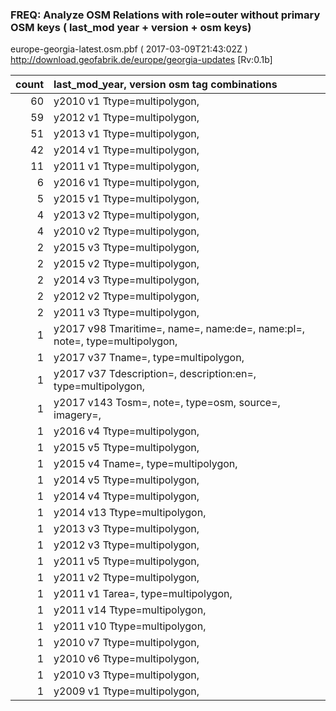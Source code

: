  
### FREQ: Analyze OSM Relations with role=outer without primary OSM keys ( last_mod year + version + osm keys)
europe-georgia-latest.osm.pbf ( 2017-03-09T21:43:02Z ) http://download.geofabrik.de/europe/georgia-updates [Rv:0.1b]
 
|  count  |  last_mod_year, version osm tag combinations 
|  -----: | :--------------------------------------
|     60  |  y2010 v1 Ttype=multipolygon, 
|     59  |  y2012 v1 Ttype=multipolygon, 
|     51  |  y2013 v1 Ttype=multipolygon, 
|     42  |  y2014 v1 Ttype=multipolygon, 
|     11  |  y2011 v1 Ttype=multipolygon, 
|      6  |  y2016 v1 Ttype=multipolygon, 
|      5  |  y2015 v1 Ttype=multipolygon, 
|      4  |  y2013 v2 Ttype=multipolygon, 
|      4  |  y2010 v2 Ttype=multipolygon, 
|      2  |  y2015 v3 Ttype=multipolygon, 
|      2  |  y2015 v2 Ttype=multipolygon, 
|      2  |  y2014 v3 Ttype=multipolygon, 
|      2  |  y2012 v2 Ttype=multipolygon, 
|      2  |  y2011 v3 Ttype=multipolygon, 
|      1  |  y2017 v98 Tmaritime=, name=, name:de=, name:pl=, note=, type=multipolygon, 
|      1  |  y2017 v37 Tname=, type=multipolygon, 
|      1  |  y2017 v37 Tdescription=, description:en=, type=multipolygon, 
|      1  |  y2017 v143 Tosm=, note=, type=osm, source=, imagery=, 
|      1  |  y2016 v4 Ttype=multipolygon, 
|      1  |  y2015 v5 Ttype=multipolygon, 
|      1  |  y2015 v4 Tname=, type=multipolygon, 
|      1  |  y2014 v5 Ttype=multipolygon, 
|      1  |  y2014 v4 Ttype=multipolygon, 
|      1  |  y2014 v13 Ttype=multipolygon, 
|      1  |  y2013 v3 Ttype=multipolygon, 
|      1  |  y2012 v3 Ttype=multipolygon, 
|      1  |  y2011 v5 Ttype=multipolygon, 
|      1  |  y2011 v2 Ttype=multipolygon, 
|      1  |  y2011 v1 Tarea=, type=multipolygon, 
|      1  |  y2011 v14 Ttype=multipolygon, 
|      1  |  y2011 v10 Ttype=multipolygon, 
|      1  |  y2010 v7 Ttype=multipolygon, 
|      1  |  y2010 v6 Ttype=multipolygon, 
|      1  |  y2010 v3 Ttype=multipolygon, 
|      1  |  y2009 v1 Ttype=multipolygon, 
 
